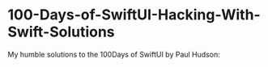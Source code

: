 # 100-Days-of-SwiftUI-Hacking-With-Swift-Solutions
 My humble solutions to the 100Days of SwiftUI by Paul Hudson:
